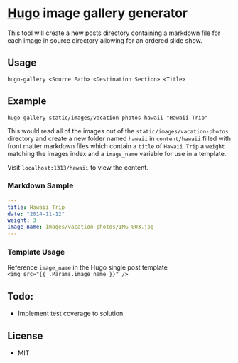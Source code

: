 # [Hugo](http://hugo.spf13.com) image gallery generator

This tool will create a new posts directory containing a markdown file for each image in source directory allowing for an ordered slide show.

## Usage
`hugo-gallery <Source Path> <Destination Section> <Title>`

## Example

`hugo-gallery static/images/vacation-photos hawaii "Hawaii Trip"`

This would read all of the images out of the `static/images/vacation-photos` directory and create a new folder named `hawaii` in `content/hawaii` filled with front matter markdown files which contain a `title` of `Hawaii Trip` a `weight` matching the images index and a `image_name` variable for use in a template.

Visit `localhost:1313/hawaii` to view the content.

### Markdown Sample

```yml
---
title: Hawaii Trip
date: "2014-11-12"
weight: 3
image_name: images/vacation-photos/IMG_003.jpg
---
```

### Template Usage
Reference `image_name` in the Hugo single post template  
`<img src="{{ .Params.image_name }}" />`

## Todo:
* Implement test coverage to solution

## License
* MIT